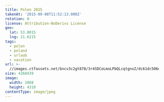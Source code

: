 ```yaml
---
title: Polen 2015
takenAt: '2015-09-08T11:52:13.000Z'
rotation: 0
license: Attribution-NoDerivs License
geo:
  lat: 53.8015
  lng: 21.6215
tags:
  - polen
  - poland
  - urlaub
  - vacation
url: >-
  //images.ctfassets.net/bncv3c2gt878/3r4SDCoLmoLPbQLcqtgnxZ/dc61dc506d7a3dea4fc6aa31d2513272/polen-2015_25862583431_o
size: 4268439
image:
  width: 2868
  height: 4310
contentType: image/jpeg
---
```


